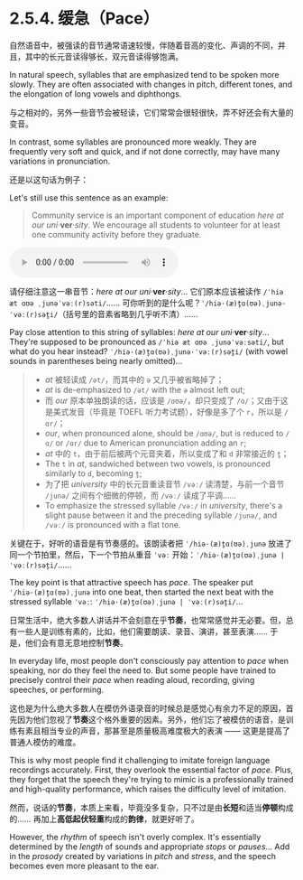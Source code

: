 # 2.5.4. 缓急（Pace）

自然语音中，被强读的音节通常语速较慢，伴随着音高的变化、声调的不同，并且，其中的长元音读得够长，双元音读得够饱满。

In natural speech, syllables that are emphasized tend to be spoken more slowly. They are often associated with changes in pitch, different tones, and the elongation of long vowels and diphthongs.

与之相对的，另外一些音节会被轻读，它们常常会很轻很快，弄不好还会有大量的变音。

In contrast, some syllables are pronounced more weakly. They are frequently very soft and quick, and if not done correctly, may have many variations in pronunciation.

还是以这句话为例子：

Let's still use this sentence as an example:

> Community service is an important component of education *here at our uni*·**ver**·*sity*. We encourage all students to volunteer for at least one community activity before they graduate.

<audio controls><source src="/audios/toefl-sampe-01.mp3" type="audio/mpeg">Your browser does not support the audio element.</source></audio>

请仔细注意这一串音节：*here at our uni*·**ver**·*sity*... 它们原本应该被读作  `/ˈhiə æt ɑʊə ˌjunəˈvəː(r)səti/`…… 可你听到的是什么呢？`ˈ/hiə·(æ)t̬ɑ(ʊə)ˌjunə·ˈvəː(r)sət̬i/`（括号里的音素省略到几乎听不清）……

Pay close attention to this string of syllables: *here at our uni*·**ver**·*sity*... They're supposed to be pronounced as `/ˈhiə æt ɑʊə ˌjunəˈvəːsəti/`, but what do you hear instead? `ˈ/hiə·(æ)t̬ɑ(ʊə)ˌjunə·ˈvəː(r)sət̬i/` (with vowel sounds in parentheses being nearly omitted)...

> * *at* 被轻读成 `/ət/`，而其中的 `ə` 又几乎被省略掉了；
> * *at* is de-emphasized to `/ət/` with the `ə` almost left out;
> * 而 *our* 原本单独朗读的话，应该是 `/ɑʊə/`，却只变成了 `/ɑ/`；又由于这是美式发音（毕竟是 TOEFL 听力考试题），好像是多了个 `r`，所以是 `/ɑr/`；
> * *our*, when pronounced alone, should be `/ɑʊə/`, but is reduced to `/ɑ/` or `/ɑr/` due to American pronunciation adding an `r`;
> * *at* 中的 `t`，由于前后被两个元音夹着，所以变成了和 `d` 非常接近的 `t̬`；
> * The `t` in *at*, sandwiched between two vowels, is pronounced similarly to `d`, becoming `t̬`;
> * 为了把 *university* 中的长元音重读音节 `/vəː/` 读清楚，与前一个音节 `/junə/` 之间有个细微的停顿，而  `/vəː/`  读成了平调……
> * To emphasize the stressed syllable `/vəː/` in *university*, there's a slight pause between it and the preceding syllable `/junə/`, and `/vəː/` is pronounced with a flat tone.

关键在于，好听的语音是有节奏感的。该朗读者把 `ˈ/hiə·(æ)t̬ɑ(ʊə)ˌjunə` 放进了同一个节拍里，然后，下一个节拍从重音 `ˈvəː` 开始：`ˈ/hiə·(æ)t̬ɑ(ʊə)ˌjunə | ˈvəː(r)sət̬i/`……

The key point is that attractive speech has *pace*. The speaker put `ˈ/hiə·(æ)t̬ɑ(ʊə)ˌjunə` into one beat, then started the next beat with the stressed syllable `ˈvəː`: `ˈ/hiə·(æ)t̬ɑ(ʊə)ˌjunə | ˈvəː(r)sət̬i/`...

日常生活中，绝大多数人讲话并不会刻意在乎**节奏**，也常常感觉并无必要。但，总有一些人是训练有素的，比如，他们需要朗读、录音、演讲，甚至表演…… 于是，他们会有意无意地控制**节奏**。

In everyday life, most people don't consciously pay attention to *pace* when speaking, nor do they feel the need to. But some people have trained to precisely control their *pace* when reading aloud, recording, giving speeches, or performing.

这也是为什么绝大多数人在模仿外语录音的时候总是感觉心有余力不足的原因，首先因为他们忽视了**节奏**这个格外重要的因素。另外，他们忘了被模仿的语音，是训练有素且相当专业的声音，那甚至是质量极高难度极大的表演 —— 这更是提高了普通人模仿的难度。

This is why most people find it challenging to imitate foreign language recordings accurately. First, they overlook the essential factor of *pace*. Plus, they forget that the speech they're trying to mimic is a professionally trained and high-quality performance, which raises the difficulty level of imitation.

然而，说话的**节奏**，本质上来看，毕竟没多复杂，只不过是由**长短**和适当**停顿**构成的…… 再加上**高低起伏轻重**构成的**韵律**，就更好听了。

However, the *rhythm* of speech isn't overly complex. It's essentially determined by the *length* of sounds and appropriate *stops* or  *pauses*... Add in the *prosody* created by variations in *pitch* and *stress*, and the speech becomes even more pleasant to the ear.
